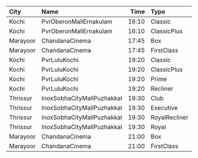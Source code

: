 | City     | Name                       |  Time | Type          | Price | Capacity | Booked |
| :------- | :------------------------- | ----: | :------------ | ----: | -------: | -----: |
| Kochi    | PvrOberonMallErnakulam     | 16:10 | Classic       |  129₹ |       36 |     20 |
| Kochi    | PvrOberonMallErnakulam     | 16:10 | ClassicPlus   |  160₹ |       81 |     54 |
| Marayoor | ChandanaCinema             | 17:45 | Box           |  120₹ |       60 |     60 |
| Marayoor | ChandanaCinema             | 17:45 | FirstClass    |  100₹ |      370 |    220 |
| Kochi    | PvrLuluKochi               | 19:20 | Classic       |  140₹ |       39 |     19 |
| Kochi    | PvrLuluKochi               | 19:20 | ClassicPlus   |  160₹ |       91 |     55 |
| Kochi    | PvrLuluKochi               | 19:20 | Prime         |  190₹ |       68 |     48 |
| Kochi    | PvrLuluKochi               | 19:20 | Recliner      |  350₹ |       10 |      7 |
| Thrissur | InoxSobhaCityMallPuzhakkal | 19:30 | Club          |  170₹ |       21 |      0 |
| Thrissur | InoxSobhaCityMallPuzhakkal | 19:30 | Executive     |  130₹ |       11 |      0 |
| Thrissur | InoxSobhaCityMallPuzhakkal | 19:30 | RoyalRecliner |  290₹ |        5 |      0 |
| Thrissur | InoxSobhaCityMallPuzhakkal | 19:30 | Royal         |  170₹ |        2 |      0 |
| Marayoor | ChandanaCinema             | 21:00 | Box           |  120₹ |       60 |     60 |
| Marayoor | ChandanaCinema             | 21:00 | FirstClass    |  100₹ |      370 |    220 |